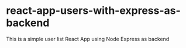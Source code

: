 # react-app-users-with-express-as-backend
This is a simple user list React App using Node Express as backend
